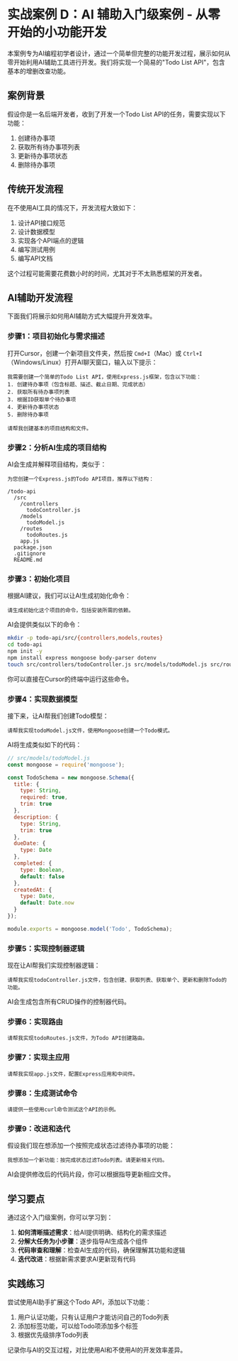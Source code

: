 # 实战案例 D：AI 辅助入门级案例 - 从零开始的小功能开发

本案例专为AI编程初学者设计，通过一个简单但完整的功能开发过程，展示如何从零开始利用AI辅助工具进行开发。我们将实现一个简易的"Todo List API"，包含基本的增删改查功能。

## 案例背景

假设你是一名后端开发者，收到了开发一个Todo List API的任务，需要实现以下功能：
1. 创建待办事项
2. 获取所有待办事项列表
3. 更新待办事项状态
4. 删除待办事项

## 传统开发流程

在不使用AI工具的情况下，开发流程大致如下：
1. 设计API接口规范
2. 设计数据模型
3. 实现各个API端点的逻辑
4. 编写测试用例
5. 编写API文档

这个过程可能需要花费数小时的时间，尤其对于不太熟悉框架的开发者。

## AI辅助开发流程

下面我们将展示如何用AI辅助方式大幅提升开发效率。

### 步骤1：项目初始化与需求描述

打开Cursor，创建一个新项目文件夹，然后按 `Cmd+I`（Mac）或 `Ctrl+I`（Windows/Linux）打开AI聊天窗口，输入以下提示：

```
我需要创建一个简单的Todo List API，使用Express.js框架，包含以下功能：
1. 创建待办事项（包含标题、描述、截止日期、完成状态）
2. 获取所有待办事项列表
3. 根据ID获取单个待办事项
4. 更新待办事项状态
5. 删除待办事项

请帮我创建基本的项目结构和文件。
```

### 步骤2：分析AI生成的项目结构

AI会生成并解释项目结构，类似于：

```
为您创建一个Express.js的Todo API项目，推荐以下结构：

/todo-api
  /src
    /controllers
      todoController.js
    /models
      todoModel.js
    /routes
      todoRoutes.js
    app.js
  package.json
  .gitignore
  README.md
```

### 步骤3：初始化项目

根据AI建议，我们可以让AI生成初始化命令：

```
请生成初始化这个项目的命令，包括安装所需的依赖。
```

AI会提供类似以下的命令：

```bash
mkdir -p todo-api/src/{controllers,models,routes}
cd todo-api
npm init -y
npm install express mongoose body-parser dotenv
touch src/controllers/todoController.js src/models/todoModel.js src/routes/todoRoutes.js src/app.js .gitignore README.md
```

你可以直接在Cursor的终端中运行这些命令。

### 步骤4：实现数据模型

接下来，让AI帮我们创建Todo模型：

```
请帮我实现todoModel.js文件，使用Mongoose创建一个Todo模式。
```

AI将生成类似如下的代码：

```javascript
// src/models/todoModel.js
const mongoose = require('mongoose');

const TodoSchema = new mongoose.Schema({
  title: {
    type: String,
    required: true,
    trim: true
  },
  description: {
    type: String,
    trim: true
  },
  dueDate: {
    type: Date
  },
  completed: {
    type: Boolean,
    default: false
  },
  createdAt: {
    type: Date,
    default: Date.now
  }
});

module.exports = mongoose.model('Todo', TodoSchema);
```

### 步骤5：实现控制器逻辑

现在让AI帮我们实现控制器逻辑：

```
请帮我实现todoController.js文件，包含创建、获取列表、获取单个、更新和删除Todo的功能。
```

AI会生成包含所有CRUD操作的控制器代码。

### 步骤6：实现路由

```
请帮我实现todoRoutes.js文件，为Todo API创建路由。
```

### 步骤7：实现主应用

```
请帮我实现app.js文件，配置Express应用和中间件。
```

### 步骤8：生成测试命令

```
请提供一些使用curl命令测试这个API的示例。
```

### 步骤9：改进和迭代

假设我们现在想添加一个按照完成状态过滤待办事项的功能：

```
我想添加一个新功能：按完成状态过滤Todo列表。请更新相关代码。
```

AI会提供修改后的代码片段，你可以根据指导更新相应文件。

## 学习要点

通过这个入门级案例，你可以学习到：

1. **如何清晰描述需求**：给AI提供明确、结构化的需求描述
2. **分解大任务为小步骤**：逐步指导AI生成各个组件
3. **代码审查和理解**：检查AI生成的代码，确保理解其功能和逻辑
4. **迭代改进**：根据新需求要求AI更新现有代码

## 实践练习

尝试使用AI助手扩展这个Todo API，添加以下功能：

1. 用户认证功能，只有认证用户才能访问自己的Todo列表
2. 添加标签功能，可以给Todo项添加多个标签
3. 根据优先级排序Todo列表

记录你与AI的交互过程，对比使用AI和不使用AI的开发效率差异。 